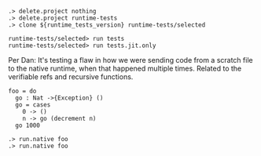 ```ucm:hide
.> delete.project nothing
.> delete.project runtime-tests
.> clone ${runtime_tests_version} runtime-tests/selected
```

```ucm
runtime-tests/selected> run tests
runtime-tests/selected> run tests.jit.only
```

Per Dan:
It's testing a flaw in how we were sending code from a scratch file to the native runtime, when that happened multiple times.
Related to the verifiable refs and recursive functions.
```unison
foo = do
  go : Nat ->{Exception} ()
  go = cases
    0 -> ()
    n -> go (decrement n)
  go 1000
```

```ucm
.> run.native foo
.> run.native foo
```
